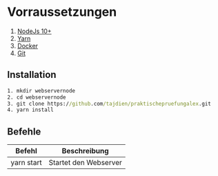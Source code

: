 # Vorraussetzungen

1. [NodeJs 10+](https://nodejs.org/en/)
2. [Yarn](https://yarnpkg.com/lang/en/docs/install/#windows-stable)
3. [Docker](https://docs.docker.com/docker-for-windows/install/)
4. [Git](https://git-scm.com/downloads)

## Installation

```cmd
1. mkdir webservernode
2. cd webservernode
3. git clone https://github.com/tajdien/praktischepruefungalex.git
4. yarn install
```

## Befehle

| Befehl     | Beschreibung          |
| ---------- | --------------------- |
| yarn start | Startet den Webserver |
